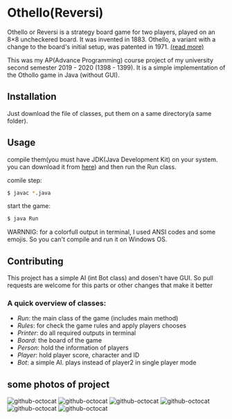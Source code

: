 # Othello(Reversi)

Othello or Reversi is a strategy board game for two players, played on an 8×8 uncheckered board. It was invented in 1883. Othello, a variant with a change to the board's initial setup, was patented in 1971.
[(read more)](https://en.wikipedia.org/wiki/Reversi)

This was my AP(Advance Programming) course project of my university second semester 2019 - 2020 (1398 - 1399). It is a simple implementation of the Othollo game in Java (without GUI). 



## Installation

Just download the file of classes, put them on a same directory(a same folder).



## Usage

compile them(you must have JDK(Java Development Kit) on your system. you can download it from [here](https://www.oracle.com/java/technologies/javase-jdk13-downloads.html)) and then run the Run class.


comile step:
```bash
$ javac *.java
```
start the game:
```bash
$ java Run
```

WARNNIG: for a colorfull output in terminal, I used ANSI codes and some emojis. So you can't compile and run it on Windows OS.



## Contributing
This project has a simple AI (int Bot class) and dosen't have GUI. 
So pull requests are welcome for this parts or other changes that make it better



### A quick overview of classes:

* *Run*: the main class of the game (includes main method)
* *Rules*: for check the game rules and apply players chooses
* *Printer*: do all required outputs in terminal
* *Board*: the board of the game
* *Person*: hold the information of players
* *Player*: hold player score, character and ID
* *Bot*: a simple AI. plays instead of player2 in single player mode 



## some photos of project

![github-octocat](https://github.com/MmahdiM79/Othello/blob/master/photos/1.png)
![github-octocat](https://github.com/MmahdiM79/Othello/blob/master/photos/2.png)
![github-octocat](https://github.com/MmahdiM79/Othello/blob/master/photos/3.png)
![github-octocat](https://github.com/MmahdiM79/Othello/blob/master/photos/4.png)
![github-octocat](https://github.com/MmahdiM79/Othello/blob/master/photos/5.png)
![github-octocat](https://github.com/MmahdiM79/Othello/blob/master/photos/6.png)


